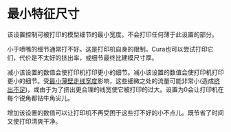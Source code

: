 最小特征尺寸
====
该设置控制可被打印的模型细节的最小宽度。不会打印任何薄于此设置的部分。

小于喷嘴的细节通常打不好。这是打印机自身的限制。Cura也可以尝试打印它们，代价是不太好的挤出率，或细节最终比建模尺寸厚。

减小该设置的数值会使打印机打印更小的细节。减小该设置的数值会使打印机打印更小的细节。受[最小薄壁走线宽度](min_bead_width.md)影响，这些细微之处的流量可能非常小(造成[挤出不足](../troubleshooting/underextrusion.md))，或由于为了挤出更合理的线宽使它被打印的过大。设置为0会让打印机在每个锐角都钻牛角尖儿。

增加该设置的数值可以让打印机不再受困于这些打不好的小不点儿。既节省了时间又使打印清爽干净。
